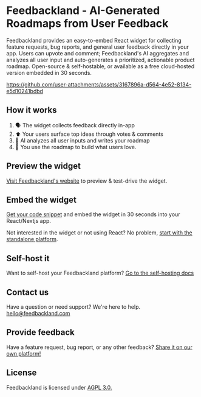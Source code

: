 # Feedbackland - AI-Generated Roadmaps from User Feedback

Feedbackland provides an easy-to-embed React widget for collecting feature requests, bug reports, and general user feedback directly in your app. Users can upvote and comment; Feedbackland's AI aggregates and analyzes all user input and auto-generates a prioritized, actionable product roadmap. Open-source & self-hostable, or available as a free cloud-hosted version embedded in 30 seconds.

https://github.com/user-attachments/assets/3167896a-d564-4e52-8134-e5d10241bdbd

## How it works

1. 🗣️ The widget collects feedback directly in-app
2. ⬆️ Your users surface top ideas through votes & comments
3. 🤖 AI analyzes all user inputs and writes your roadmap
4. 🚀 You use the roadmap to build what users love.

## Preview the widget

[Visit Feedbackland's website](https://www.feedbackland.com) to preview & test-drive the widget.

## Embed the widget

[Get your code snippet](https://www.feedbackland.com/#embed) and embed the widget in 30 seconds into your React/Nextjs app.

Not interested in the widget or not using React? No problem, [start with the standalone platform](https://get-started.feedbackland.com).

## Self-host it

Want to self-host your Feedbackland platform? [Go to the self-hosting docs](https://github.com/feedbackland/feedbackland/blob/main/SELFHOSTING.md)

## Contact us

Have a question or need support? We're here to help. [hello@feedbackland.com](mailto:hello@feedbackland.com)

## Provide feedback

Have a feature request, bug report, or any other feedback? [Share it on our own platform!](https://dogfood.feedbackland.com)

## License

Feedbackland is licensed under [AGPL 3.0.](https://github.com/feedbackland/feedbackland?tab=AGPL-3.0-1-ov-file)
